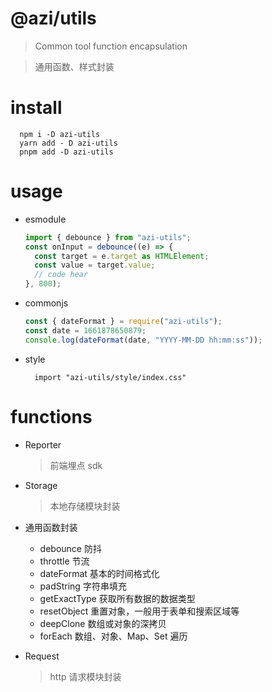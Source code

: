 # @azi/utils

> Common tool function encapsulation

> 通用函数、样式封装

# install

```shell
  npm i -D azi-utils
  yarn add - D azi-utils
  pnpm add -D azi-utils
```

# usage

- esmodule
  ```ts
  import { debounce } from "azi-utils";
  const onInput = debounce((e) => {
    const target = e.target as HTMLElement;
    const value = target.value;
    // code hear
  }, 800);
  ```
- commonjs
  ```js
  const { dateFormat } = require("azi-utils");
  const date = 1661878650879;
  console.log(dateFormat(date, "YYYY-MM-DD hh:mm:ss"));
  ```
- style
  ```
    import "azi-utils/style/index.css"
  ```

# functions

- Reporter

  > 前端埋点 sdk

- Storage

  > 本地存储模块封装

- 通用函数封装

  - debounce 防抖
  - throttle 节流
  - dateFormat 基本的时间格式化
  - padString 字符串填充
  - getExactType 获取所有数据的数据类型
  - resetObject 重置对象，一般用于表单和搜索区域等
  - deepClone 数组或对象的深拷贝
  - forEach 数组、对象、Map、Set 遍历

- Request
  > http 请求模块封装
